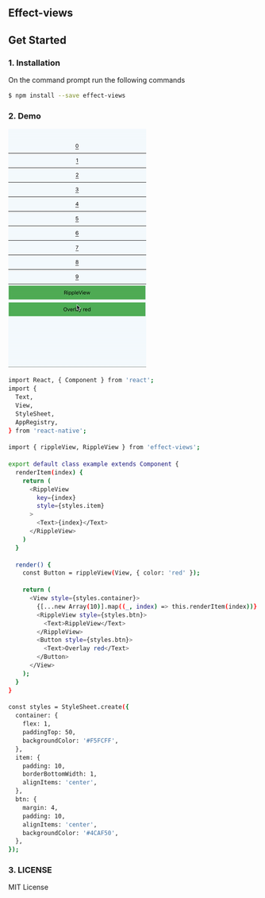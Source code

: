 ## Effect-views

## Get Started

### 1. Installation
On the command prompt run the following commands

```sh
$ npm install --save effect-views
```
### 2. Demo
![Effect-views example](/example/images/demo.gif)

```sh
import React, { Component } from 'react';
import {
  Text,
  View,
  StyleSheet,
  AppRegistry,
} from 'react-native';

import { rippleView, RippleView } from 'effect-views';

export default class example extends Component {
  renderItem(index) {
    return (
      <RippleView
        key={index}
        style={styles.item}
      >
        <Text>{index}</Text>
      </RippleView>
    )
  }

  render() {
    const Button = rippleView(View, { color: 'red' });

    return (
      <View style={styles.container}>
        {[...new Array(10)].map((_, index) => this.renderItem(index))}
        <RippleView style={styles.btn}>
          <Text>RippleView</Text>
        </RippleView>
        <Button style={styles.btn}>
          <Text>Overlay red</Text>
        </Button>
      </View>
    );
  }
}

const styles = StyleSheet.create({
  container: {
    flex: 1,
    paddingTop: 50,
    backgroundColor: '#F5FCFF',
  },
  item: {
    padding: 10,
    borderBottomWidth: 1,
    alignItems: 'center',
  },
  btn: {
    margin: 4,
    padding: 10,
    alignItems: 'center',
    backgroundColor: '#4CAF50',
  },
});
```
### 3. LICENSE
MIT License
